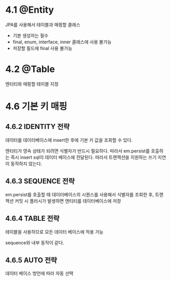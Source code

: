 # 4.1 @Entity

JPA를 사용해서 테이블과 매핑할 클래스

- 기본 생성자는 필수
- final, enum, interface, inner 클래스에 사용 불가능
- 저장할 필드에 final 사용 불가능

# 4.2 @Table

엔티티와 매핑할 테이블 지정

# 4.6 기본 키 매핑

## 4.6.2 IDENTITY 전략

데이터를 데이터베이스에 insert한 후에 기본 키 값을 조회할 수 있다.

엔티티가 영속 상태가 되려면 식별자가 반드시 필요하다. 따라서 em.persist를 호출하는 즉시 insert sql이 데이터 베이스에 전달된다. 따라서 트랜잭션을 지원하는 쓰기 지연이 동작하지 않는다.

## 4.6.3 SEQUENCE 전략

em.persist를 호출할 때 데이터베이스의 시퀀스를 사용해서 식별자를 조회한 후, 트랜잭션 커밋 시 플러시가 발생하면 엔티티를 데이터베이스에 저장

## 4.6.4 TABLE 전략

테이블을 사용하므로 모든 데이터 베이스에 적용 가능

sequence와 내부 동작이 같다.

## 4.6.5 AUTO 전략

데이터 베이스 방언에 따라 자동 선택
